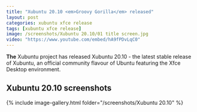```yaml
---
title: "Xubuntu 20.10 <em>Groovy Gorilla</em> released"
layout: post
categories: xubuntu xfce release
tags: [xubuntu xfce release]
image: /screenshots/Xubuntu 20.10/01 title screen.jpg
video: "https://www.youtube.com/embed/hA9fPDvLqC0"
---
```


**The** Xubuntu project has released Xubuntu 20.10 - the latest stable release of Xubuntu, an official community flavour of Ubuntu featuring the Xfce Desktop environment.

## Xubuntu 20.10 screenshots
{% include image-gallery.html folder="/screenshots/Xubuntu 20.10" %}